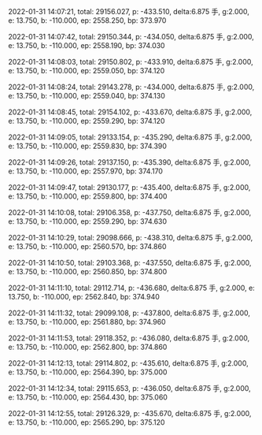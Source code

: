 2022-01-31 14:07:21, total: 29156.027, p: -433.510, delta:6.875 手, g:2.000, e: 13.750, b: -110.000, ep: 2558.250, bp: 373.970

2022-01-31 14:07:42, total: 29150.344, p: -434.050, delta:6.875 手, g:2.000, e: 13.750, b: -110.000, ep: 2558.190, bp: 374.030

2022-01-31 14:08:03, total: 29150.802, p: -433.910, delta:6.875 手, g:2.000, e: 13.750, b: -110.000, ep: 2559.050, bp: 374.120

2022-01-31 14:08:24, total: 29143.278, p: -434.000, delta:6.875 手, g:2.000, e: 13.750, b: -110.000, ep: 2559.040, bp: 374.130

2022-01-31 14:08:45, total: 29154.102, p: -433.670, delta:6.875 手, g:2.000, e: 13.750, b: -110.000, ep: 2559.290, bp: 374.120

2022-01-31 14:09:05, total: 29133.154, p: -435.290, delta:6.875 手, g:2.000, e: 13.750, b: -110.000, ep: 2559.830, bp: 374.390

2022-01-31 14:09:26, total: 29137.150, p: -435.390, delta:6.875 手, g:2.000, e: 13.750, b: -110.000, ep: 2557.970, bp: 374.170

2022-01-31 14:09:47, total: 29130.177, p: -435.400, delta:6.875 手, g:2.000, e: 13.750, b: -110.000, ep: 2559.800, bp: 374.400

2022-01-31 14:10:08, total: 29106.358, p: -437.750, delta:6.875 手, g:2.000, e: 13.750, b: -110.000, ep: 2559.290, bp: 374.630

2022-01-31 14:10:29, total: 29098.666, p: -438.310, delta:6.875 手, g:2.000, e: 13.750, b: -110.000, ep: 2560.570, bp: 374.860

2022-01-31 14:10:50, total: 29103.368, p: -437.550, delta:6.875 手, g:2.000, e: 13.750, b: -110.000, ep: 2560.850, bp: 374.800

2022-01-31 14:11:10, total: 29112.714, p: -436.680, delta:6.875 手, g:2.000, e: 13.750, b: -110.000, ep: 2562.840, bp: 374.940

2022-01-31 14:11:32, total: 29099.108, p: -437.800, delta:6.875 手, g:2.000, e: 13.750, b: -110.000, ep: 2561.880, bp: 374.960

2022-01-31 14:11:53, total: 29118.352, p: -436.080, delta:6.875 手, g:2.000, e: 13.750, b: -110.000, ep: 2562.800, bp: 374.860

2022-01-31 14:12:13, total: 29114.802, p: -435.610, delta:6.875 手, g:2.000, e: 13.750, b: -110.000, ep: 2564.390, bp: 375.000

2022-01-31 14:12:34, total: 29115.653, p: -436.050, delta:6.875 手, g:2.000, e: 13.750, b: -110.000, ep: 2564.430, bp: 375.060

2022-01-31 14:12:55, total: 29126.329, p: -435.670, delta:6.875 手, g:2.000, e: 13.750, b: -110.000, ep: 2565.290, bp: 375.120